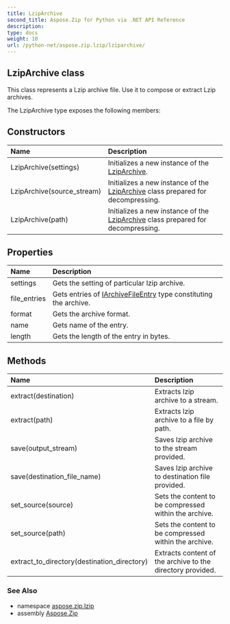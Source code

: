 ```yaml
---
title: LzipArchive
second_title: Aspose.Zip for Python via .NET API Reference
description: 
type: docs
weight: 10
url: /python-net/aspose.zip.lzip/lziparchive/
---
```


## LzipArchive class

This class represents a Lzip archive file. Use it to compose or extract Lzip archives.

The LzipArchive type exposes the following members:
## Constructors
| Name | Description |
| :- | :- |
|LzipArchive(settings)|Initializes a new instance of the [LzipArchive](/zip/python-net/aspose.zip.lzip/lziparchive/).|
|LzipArchive(source_stream)|Initializes a new instance of the [LzipArchive](/zip/python-net/aspose.zip.lzip/lziparchive/) class prepared for decompressing.|
|LzipArchive(path)|Initializes a new instance of the [LzipArchive](/zip/python-net/aspose.zip.lzip/lziparchive/) class prepared for decompressing.|
## Properties
| Name | Description |
| :- | :- |
|settings|Gets the setting of particular lzip archive.|
|file_entries|Gets entries of [IArchiveFileEntry](/zip/python-net/aspose.zip/iarchivefileentry/) type constituting the archive.|
|format|Gets the archive format.|
|name|Gets name of the entry.|
|length|Gets the length of the entry in bytes.|
## Methods
| Name | Description |
| :- | :- |
|extract(destination)|Extracts lzip archive to a stream.|
|extract(path)|Extracts lzip archive to a file by path.|
|save(output_stream)|Saves lzip archive to the stream provided.|
|save(destination_file_name)|Saves lzip archive to destination file provided.|
|set_source(source)|Sets the content to be compressed within the archive.|
|set_source(path)|Sets the content to be compressed within the archive.|
|extract_to_directory(destination_directory)|Extracts content of the archive to the directory provided.|

### See Also

* namespace [aspose.zip.lzip](/zip/python-net/aspose.zip.lzip/)
* assembly [Aspose.Zip](/zip/python-net/)


